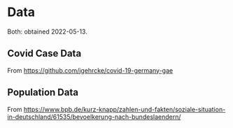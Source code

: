 # Data #

Both: obtained 2022-05-13.

## Covid Case Data ##
From https://github.com/jgehrcke/covid-19-germany-gae 

## Population Data ##
From https://www.bpb.de/kurz-knapp/zahlen-und-fakten/soziale-situation-in-deutschland/61535/bevoelkerung-nach-bundeslaendern/
